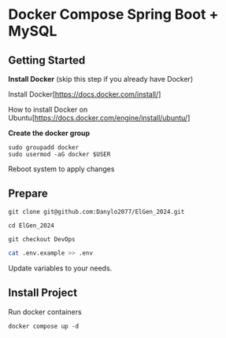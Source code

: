 # Docker Compose Spring Boot + MySQL
## Getting Started
**Install Docker** (skip this step if you already have Docker)

Install Docker[https://docs.docker.com/install/]

How to install Docker on Ubuntu[https://docs.docker.com/engine/install/ubuntu/]

**Create the docker group**
```
sudo groupadd docker
sudo usermod -aG docker $USER
```
Reboot system to apply changes

## Prepare

```
git clone git@github.com:Danylo2077/ElGen_2024.git
```
```
сd ElGen_2024
```
```
git checkout DevOps
```
```bash
cat .env.example >> .env
```

Update variables to your needs.
## Install Project
Run docker containers
```
docker compose up -d
```
